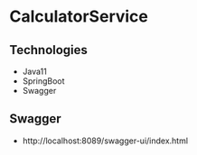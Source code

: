 # CalculatorService

## Technologies

* Java11
* SpringBoot
* Swagger

## Swagger

* http://localhost:8089/swagger-ui/index.html